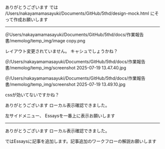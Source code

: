 ありがとうございます
では
/Users/nakayamamasayuki/Documents/GitHub/5thd/design-mock.html
にそって作成お願いします


***

＠Users/nakayamamasayuki/Documents/GitHub/5thd/docs/作業報告書/memolog/temp_img/image copy.png

レイアウト変更されていません。
キャシュでしょうかね？


＠/Users/nakayamamasayuki/Documents/GitHub/5thd/docs/作業報告書/memolog/temp_img/screenshot 2025-07-19 13.47.40.jpg

＠/Users/nakayamamasayuki/Documents/GitHub/5thd/docs/作業報告書/memolog/temp_img/screenshot 2025-07-19 13.49.10.jpg

cssが効いてないですかね？


ありがとうございます
ローカル表示確認できました。

左サイドメニュー、
Essaysを一番上に表示お願いします


***
ありがとうございます
ローカル表示確認できました。

ではEssaysに記事を追加します。記事追加のワークフローの解説お願いします